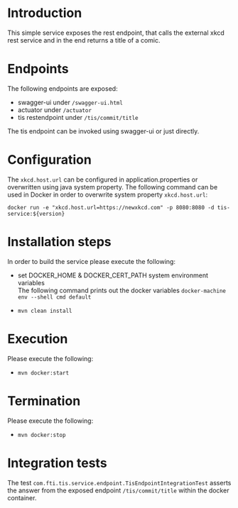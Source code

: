 # Introduction

This simple service exposes the rest endpoint, that calls the external xkcd rest 
service and in the end returns a title of a comic.

# Endpoints

The following endpoints are exposed:
- swagger-ui under `/swagger-ui.html`
- actuator under `/actuator`
- tis restendpoint under `/tis/commit/title`

The tis endpoint can be invoked using swagger-ui or just directly.

# Configuration

The `xkcd.host.url` can be configured in application.properties or overwritten using java system property.
The following command can be used in Docker in order to overwrite system property `xkcd.host.url`:

`docker run -e "xkcd.host.url=https://newxkcd.com" -p 8080:8080 -d tis-service:${version}`

# Installation steps

In order to build the service please execute the following:
-  set DOCKER_HOME & DOCKER_CERT_PATH system environment variables </br> 
The following command prints out the docker variables `docker-machine env --shell cmd default`

- `mvn clean install`

# Execution

Please execute the following:
- `mvn docker:start`

# Termination

Please execute the following:
- `mvn docker:stop`

# Integration tests

The test `com.fti.tis.service.endpoint.TisEndpointIntegrationTest` asserts the answer from the exposed endpoint `/tis/commit/title` 
within the docker container. 